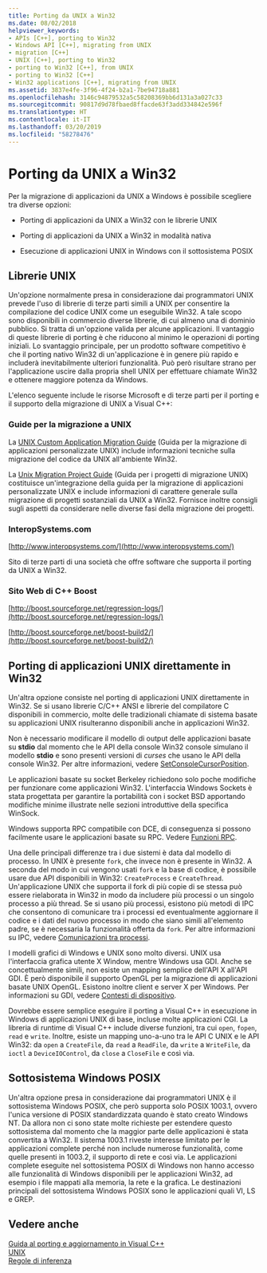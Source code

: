 ```yaml
---
title: Porting da UNIX a Win32
ms.date: 08/02/2018
helpviewer_keywords:
- APIs [C++], porting to Win32
- Windows API [C++], migrating from UNIX
- migration [C++]
- UNIX [C++], porting to Win32
- porting to Win32 [C++], from UNIX
- porting to Win32 [C++]
- Win32 applications [C++], migrating from UNIX
ms.assetid: 3837e4fe-3f96-4f24-b2a1-7be94718a881
ms.openlocfilehash: 3146c94879532a5c58208369bb6d131a3a027c33
ms.sourcegitcommit: 90817d9d78fbaed8ffacde63f3add334842e596f
ms.translationtype: HT
ms.contentlocale: it-IT
ms.lasthandoff: 03/20/2019
ms.locfileid: "58278476"
---
```

# <a name="porting-from-unix-to-win32"></a>Porting da UNIX a Win32

Per la migrazione di applicazioni da UNIX a Windows è possibile scegliere tra diverse opzioni:

- Porting di applicazioni da UNIX a Win32 con le librerie UNIX

- Porting di applicazioni da UNIX a Win32 in modalità nativa

- Esecuzione di applicazioni UNIX in Windows con il sottosistema POSIX

## <a name="unix-libraries"></a>Librerie UNIX

Un'opzione normalmente presa in considerazione dai programmatori UNIX prevede l'uso di librerie di terze parti simili a UNIX per consentire la compilazione del codice UNIX come un eseguibile Win32. A tale scopo sono disponibili in commercio diverse librerie, di cui almeno una di dominio pubblico. Si tratta di un'opzione valida per alcune applicazioni. Il vantaggio di queste librerie di porting è che riducono al minimo le operazioni di porting iniziali. Lo svantaggio principale, per un prodotto software competitivo è che il porting nativo Win32 di un'applicazione è in genere più rapido e includerà inevitabilmente ulteriori funzionalità. Può però risultare strano per l'applicazione uscire dalla propria shell UNIX per effettuare chiamate Win32 e ottenere maggiore potenza da Windows.

L'elenco seguente include le risorse Microsoft e di terze parti per il porting e il supporto della migrazione di UNIX a Visual C++:

### <a name="unix-migration-guides"></a>Guide per la migrazione a UNIX

La [UNIX Custom Application Migration Guide](https://technet.microsoft.com/library/bb656290.aspx) (Guida per la migrazione di applicazioni personalizzate UNIX) include informazioni tecniche sulla migrazione del codice da UNIX all'ambiente Win32.

La [Unix Migration Project Guide](https://technet.microsoft.com/library/bb656287.aspx) (Guida per i progetti di migrazione UNIX) costituisce un'integrazione della guida per la migrazione di applicazioni personalizzate UNIX e include informazioni di carattere generale sulla migrazione di progetti sostanziali da UNIX a Win32. Fornisce inoltre consigli sugli aspetti da considerare nelle diverse fasi della migrazione dei progetti.

### <a name="interopsystemscom"></a>InteropSystems.com

[http://www.interopsystems.com/](http://www.interopsystems.com/)

Sito di terze parti di una società che offre software che supporta il porting da UNIX a Win32.

### <a name="c-boost-web-site"></a>Sito Web di C++ Boost

[http://boost.sourceforge.net/regression-logs/](http://boost.sourceforge.net/regression-logs/)

[http://boost.sourceforge.net/boost-build2/](http://boost.sourceforge.net/boost-build2/)

## <a name="porting-unix-applications-directly-to-win32"></a>Porting di applicazioni UNIX direttamente in Win32

Un'altra opzione consiste nel porting di applicazioni UNIX direttamente in Win32. Se si usano librerie C/C++ ANSI e librerie del compilatore C disponibili in commercio, molte delle tradizionali chiamate di sistema basate su applicazioni UNIX risulteranno disponibili anche in applicazioni Win32.

Non è necessario modificare il modello di output delle applicazioni basate su **stdio** dal momento che le API della console Win32 console simulano il modello **stdio** e sono presenti versioni di *curses* che usano le API della console Win32. Per altre informazioni, vedere [SetConsoleCursorPosition](/windows/console/setconsolecursorposition).

Le applicazioni basate su socket Berkeley richiedono solo poche modifiche per funzionare come applicazioni Win32. L'interfaccia Windows Sockets è stata progettata per garantire la portabilità con i socket BSD apportando modifiche minime illustrate nelle sezioni introduttive della specifica WinSock.

Windows supporta RPC compatibile con DCE, di conseguenza si possono facilmente usare le applicazioni basate su RPC. Vedere [Funzioni RPC](/windows/desktop/Rpc/rpc-functions).

Una delle principali differenze tra i due sistemi è data dal modello di processo. In UNIX è presente `fork`, che invece non è presente in Win32. A seconda del modo in cui vengono usati `fork` e la base di codice, è possibile usare due API disponibili in Win32: `CreateProcess` e `CreateThread`. Un'applicazione UNIX che supporta il fork di più copie di se stessa può essere rielaborata in Win32 in modo da includere più processi o un singolo processo a più thread. Se si usano più processi, esistono più metodi di IPC che consentono di comunicare tra i processi ed eventualmente aggiornare il codice e i dati del nuovo processo in modo che siano simili all'elemento padre, se è necessaria la funzionalità offerta da `fork`. Per altre informazioni su IPC, vedere [Comunicazioni tra processi](/windows/desktop/ipc/interprocess-communications).

I modelli grafici di Windows e UNIX sono molto diversi. UNIX usa l'interfaccia grafica utente X Window, mentre Windows usa GDI. Anche se concettualmente simili, non esiste un mapping semplice dell'API X all'API GDI. È però disponibile il supporto OpenGL per la migrazione di applicazioni basate UNIX OpenGL. Esistono inoltre client e server X per Windows. Per informazioni su GDI, vedere [Contesti di dispositivo](/windows/desktop/gdi/device-contexts).

Dovrebbe essere semplice eseguire il porting a Visual C++ in esecuzione in Windows di applicazioni UNIX di base, incluse molte applicazioni CGI. La libreria di runtime di Visual C++ include diverse funzioni, tra cui `open`, `fopen`, `read` e `write`. Inoltre, esiste un mapping uno-a-uno tra le API C UNIX e le API Win32: da `open` a `CreateFile`, da `read` a `ReadFile`, da `write` a `WriteFile`, da `ioctl` a `DeviceIOControl`, da `close` a `CloseFile` e così via.

## <a name="windows-posix-subsystem"></a>Sottosistema Windows POSIX

Un'altra opzione presa in considerazione dai programmatori UNIX è il sottosistema Windows POSIX, che però supporta solo POSIX 1003.1, ovvero l'unica versione di POSIX standardizzata quando è stato creato Windows NT. Da allora non ci sono state molte richieste per estendere questo sottosistema dal momento che la maggior parte delle applicazioni è stata convertita a Win32. Il sistema 1003.1 riveste interesse limitato per le applicazioni complete perché non include numerose funzionalità, come quelle presenti in 1003.2, il supporto di rete e così via. Le applicazioni complete eseguite nel sottosistema POSIX di Windows non hanno accesso alle funzionalità di Windows disponibili per le applicazioni Win32, ad esempio i file mappati alla memoria, la rete e la grafica. Le destinazioni principali del sottosistema Windows POSIX sono le applicazioni quali VI, LS e GREP.

## <a name="see-also"></a>Vedere anche

[Guida al porting e aggiornamento in Visual C++](visual-cpp-change-history-2003-2015.md)<br/>
[UNIX](../c-runtime-library/unix.md)<br/>
[Regole di inferenza](../build/reference/inference-rules.md)
